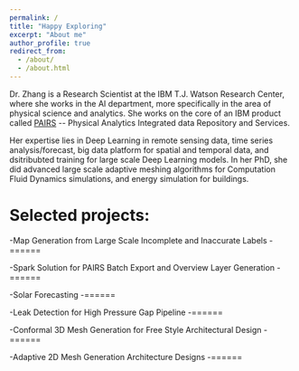 ```yaml
---
permalink: /
title: "Happy Exploring"
excerpt: "About me"
author_profile: true
redirect_from: 
  - /about/
  - /about.html
---
```

Dr. Zhang is a Research Scientist at the IBM T.J. Watson Research Center, where she works in the AI department, more specifically in the area of physical science and analytics. She works on the core of an IBM product called [PAIRS](https://www.ibm.com/us-en/marketplace/geospatial-big-data-analytics) -- Physical Analytics Integrated data Repository and Services.

Her expertise lies in Deep Learning in remote sensing data, time series analysis/forecast, big data platform for spatial and temporal data, and dsitribubted training for large scale Deep Learning models. In her PhD, she did advanced large scale adaptive meshing algorithms for Computation Fluid Dynamics simulations, and energy simulation for buildings.


# Selected projects:

-Map Generation from Large Scale Incomplete and Inaccurate Labels
-======

-Spark Solution for PAIRS Batch Export and Overview Layer Generation 
-======

-Solar Forecasting
-======

-Leak Detection for High Pressure Gap Pipeline
-======


-Conformal 3D Mesh Generation for Free Style Architectural Design
-======

-Adaptive 2D Mesh Generation Architecture Designs
-======
